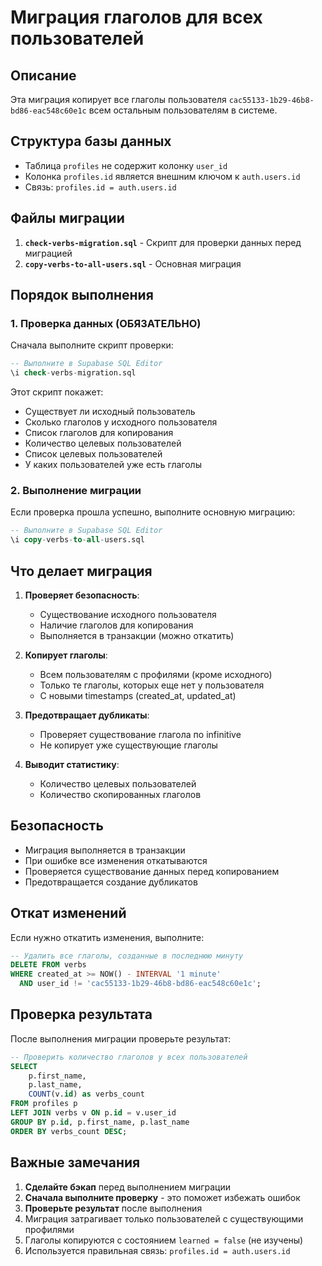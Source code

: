 # Миграция глаголов для всех пользователей

## Описание
Эта миграция копирует все глаголы пользователя `cac55133-1b29-46b8-bd86-eac548c60e1c` всем остальным пользователям в системе.

## Структура базы данных
- Таблица `profiles` не содержит колонку `user_id`
- Колонка `profiles.id` является внешним ключом к `auth.users.id`
- Связь: `profiles.id = auth.users.id`

## Файлы миграции

1. **`check-verbs-migration.sql`** - Скрипт для проверки данных перед миграцией
2. **`copy-verbs-to-all-users.sql`** - Основная миграция

## Порядок выполнения

### 1. Проверка данных (ОБЯЗАТЕЛЬНО)
Сначала выполните скрипт проверки:

```sql
-- Выполните в Supabase SQL Editor
\i check-verbs-migration.sql
```

Этот скрипт покажет:
- Существует ли исходный пользователь
- Сколько глаголов у исходного пользователя
- Список глаголов для копирования
- Количество целевых пользователей
- Список целевых пользователей
- У каких пользователей уже есть глаголы

### 2. Выполнение миграции
Если проверка прошла успешно, выполните основную миграцию:

```sql
-- Выполните в Supabase SQL Editor
\i copy-verbs-to-all-users.sql
```

## Что делает миграция

1. **Проверяет безопасность**:
   - Существование исходного пользователя
   - Наличие глаголов для копирования
   - Выполняется в транзакции (можно откатить)

2. **Копирует глаголы**:
   - Всем пользователям с профилями (кроме исходного)
   - Только те глаголы, которых еще нет у пользователя
   - С новыми timestamps (created_at, updated_at)

3. **Предотвращает дубликаты**:
   - Проверяет существование глагола по infinitive
   - Не копирует уже существующие глаголы

4. **Выводит статистику**:
   - Количество целевых пользователей
   - Количество скопированных глаголов

## Безопасность

- Миграция выполняется в транзакции
- При ошибке все изменения откатываются
- Проверяется существование данных перед копированием
- Предотвращается создание дубликатов

## Откат изменений

Если нужно откатить изменения, выполните:

```sql
-- Удалить все глаголы, созданные в последнюю минуту
DELETE FROM verbs 
WHERE created_at >= NOW() - INTERVAL '1 minute'
  AND user_id != 'cac55133-1b29-46b8-bd86-eac548c60e1c';
```

## Проверка результата

После выполнения миграции проверьте результат:

```sql
-- Проверить количество глаголов у всех пользователей
SELECT 
    p.first_name,
    p.last_name,
    COUNT(v.id) as verbs_count
FROM profiles p
LEFT JOIN verbs v ON p.id = v.user_id
GROUP BY p.id, p.first_name, p.last_name
ORDER BY verbs_count DESC;
```

## Важные замечания

1. **Сделайте бэкап** перед выполнением миграции
2. **Сначала выполните проверку** - это поможет избежать ошибок
3. **Проверьте результат** после выполнения
4. Миграция затрагивает только пользователей с существующими профилями
5. Глаголы копируются с состоянием `learned = false` (не изучены)
6. Используется правильная связь: `profiles.id = auth.users.id` 